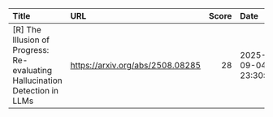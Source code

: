 | Title                                                                       | URL                              |   Score | Date                |
|:----------------------------------------------------------------------------|:---------------------------------|--------:|:--------------------|
| [R] The Illusion of Progress: Re-evaluating Hallucination Detection in LLMs | https://arxiv.org/abs/2508.08285 |      28 | 2025-09-04 23:30:36 |